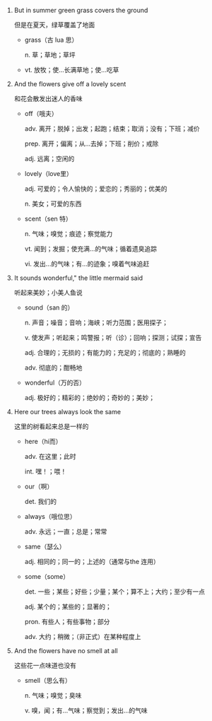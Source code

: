1. But in summer green grass covers the ground

    但是在夏天，绿草覆盖了地面

    - grass（古 lua 思）

        n. 草；草地；草坪

    - vt. 放牧；使...长满草地；使...吃草

2. And the flowers give off a lovely scent

    和花会散发出迷人的香味

    - off（哦夫）

        adv. 离开；脱掉；出发；起跑；结束；取消；没有；下班；减价

        prep. 离开；偏离；从...去掉；下班；削价；戒除

        adj. 远离；空闲的

    - lovely（love里）

        adj. 可爱的；令人愉快的；爱恋的；秀丽的；优美的

        n. 美女；可爱的东西

    - scent（sen 特）

        n. 气味；嗅觉；痕迹；察觉能力

        vt. 闻到；发掘；使充满...的气味；循着遗臭追踪

        vi. 发出...的气味；有...的迹象；嗅着气味追赶

3. It sounds wonderful," the little mermaid said

    听起来美妙；小美人鱼说

    - sound（san 的）

        n. 声音；噪音；音响；海峡；听力范围；医用探子；

        v. 使发声；听起来；鸣警报；听（诊）；回响；探测；试探；宣告

        adj. 合理的；无损的；有能力的；充足的；彻底的；熟睡的

        adv. 彻底的；酣畅地

    - wonderful（万的否）

        adj. 极好的；精彩的；绝妙的；奇妙的；美妙；

4. Here our trees always look the same

    这里的树看起来总是一样的

    - here（hi而）

        adv. 在这里；此时

        int. 嘿！；喂！
    
    - our（啊）

        det. 我们的

    - always（哦位思）

        adv. 永远；一直；总是；常常

    - same（瑟么）

        adj. 相同的；同一的；上述的（通常与the 连用）

    - some（some）

        det. 一些；某些；好些；少量；某个；算不上；大约；至少有一点

        adj. 某个的；某些的；显著的；

        pron. 有些人；有些事物；部分

        adv. 大约；稍微；（非正式）在某种程度上

5. And the flowers have no smell at all

    这些花一点味道也没有

    - smell（思么有）

        n. 气味；嗅觉；臭味

        v. 嗅，闻；有...气味；察觉到；发出...的气味

    


    

